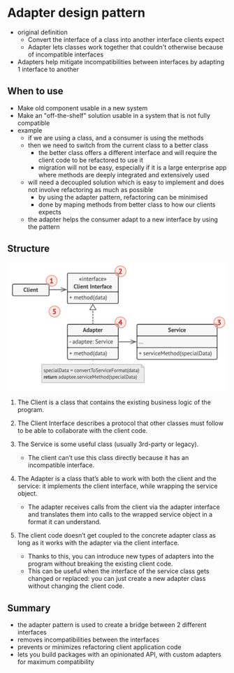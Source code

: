 # Adapter design pattern

- original definition
  - Convert the interface of a class into another interface clients expect
  - Adapter lets classes work together that couldn't otherwise because of incompatible interfaces
- Adapters help mitigate incompatibilities between interfaces by adapting 1 interface to another

## When to use

- Make old component usable in a new system
- Make an "off-the-shelf" solution usable in a system that is not fully compatible
- example
  - if we are using a class, and a consumer is using the methods
  - then we need to switch from the current class to a better class
    - the better class offers a different interface and will require the client code to be refactored to use it
    - migration will not be easy, especially if it is a large enterprise app where methods are deeply integrated and extensively used
  - will need a decoupled solution which is easy to implement and does not involve refactoring as much as possible
    - by using the adapter pattern, refactoring can be minimised
    - done by maping methods from better class to how our clients expects
  - the adapter helps the consumer adapt to a new interface by using the pattern

## Structure

![Adapter](../../images/adapter.png)

1. The Client is a class that contains the existing business logic of the program.

2. The Client Interface describes a protocol that other classes must follow to be able to collaborate with the client code.

3. The Service is some useful class (usually 3rd-party or legacy).

   - The client can’t use this class directly because it has an incompatible interface.

4. The Adapter is a class that’s able to work with both the client and the service: it implements the client interface, while wrapping the service object.

   - The adapter receives calls from the client via the adapter interface and translates them into calls to the wrapped service object in a format it can understand.

5. The client code doesn’t get coupled to the concrete adapter class as long as it works with the adapter via the client interface.
   - Thanks to this, you can introduce new types of adapters into the program without breaking the existing client code.
   - This can be useful when the interface of the service class gets changed or replaced: you can just create a new adapter class without changing the client code.

## Summary

- the adapter pattern is used to create a bridge between 2 different interfaces
- removes incompatibilities between the interfaces
- prevents or minimizes refactoring client application code
- lets you build packages with an opinionated API, with custom adapters for maximum compatibility
